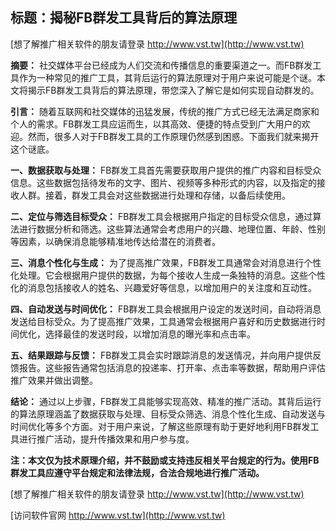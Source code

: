 ## **标题：揭秘FB群发工具背后的算法原理**

[想了解推广相关软件的朋友请登录 http://www.vst.tw](http://www.vst.tw)

**摘要：**
社交媒体平台已经成为人们交流和传播信息的重要渠道之一。而FB群发工具作为一种常见的推广工具，其背后运行的算法原理对于用户来说可能是个谜。本文将揭示FB群发工具背后的算法原理，带您深入了解它是如何实现自动群发的。

**引言：**
随着互联网和社交媒体的迅猛发展，传统的推广方式已经无法满足商家和个人的需求。FB群发工具应运而生，以其高效、便捷的特点受到广大用户的欢迎。然而，很多人对于FB群发工具的工作原理仍然感到困惑。下面我们就来揭开这个谜底。

**一、数据获取与处理：**
FB群发工具首先需要获取用户提供的推广内容和目标受众信息。这些数据包括待发布的文字、图片、视频等多种形式的内容，以及指定的接收人群。接着，群发工具会对这些数据进行处理和存储，以备后续使用。

**二、定位与筛选目标受众：**
FB群发工具会根据用户指定的目标受众信息，通过算法进行数据分析和筛选。这些算法通常会考虑用户的兴趣、地理位置、年龄、性别等因素，以确保消息能够精准地传达给潜在的消费者。

**三、消息个性化与生成：**
为了提高推广效果，FB群发工具通常会对消息进行个性化处理。它会根据用户提供的数据，为每个接收人生成一条独特的消息。这些个性化的消息包括接收人的姓名、兴趣爱好等信息，以增加用户的关注度和互动性。

**四、自动发送与时间优化：**
FB群发工具会根据用户设定的发送时间，自动将消息发送给目标受众。为了提高推广效果，工具通常会根据用户喜好和历史数据进行时间优化，选择最佳的发送时段，以增加消息的曝光率和点击率。

**五、结果跟踪与反馈：**
FB群发工具会实时跟踪消息的发送情况，并向用户提供反馈报告。这些报告通常包括消息的投递率、打开率、点击率等数据，帮助用户评估推广效果并做出调整。

**结论：**
通过以上步骤，FB群发工具能够实现高效、精准的推广活动。其背后运行的算法原理涵盖了数据获取与处理、目标受众筛选、消息个性化生成、自动发送与时间优化等多个方面。对于用户来说，了解这些原理有助于更好地利用FB群发工具进行推广活动，提升传播效果和用户参与度。

**注：本文仅为技术原理介绍，并不鼓励或支持违反相关平台规定的行为。使用FB群发工具应遵守平台规定和法律法规，合法合规地进行推广活动。**

[想了解推广相关软件的朋友请登录 http://www.vst.tw](http://www.vst.tw)


[访问软件官网 http://www.vst.tw](http://www.vst.tw)
